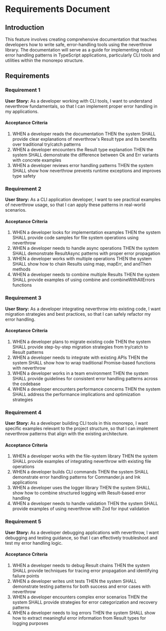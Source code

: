 # Requirements Document

## Introduction

This feature involves creating comprehensive documentation that teaches developers how to write safe, error-handling tools using the neverthrow library. The documentation will serve as a guide for implementing robust error handling patterns in TypeScript applications, particularly CLI tools and utilities within the monorepo structure.

## Requirements

### Requirement 1

**User Story:** As a developer working with CLI tools, I want to understand neverthrow fundamentals, so that I can implement proper error handling in my applications.

#### Acceptance Criteria

1. WHEN a developer reads the documentation THEN the system SHALL provide clear explanations of neverthrow's Result type and its benefits over traditional try/catch patterns
2. WHEN a developer encounters the Result type explanation THEN the system SHALL demonstrate the difference between Ok and Err variants with concrete examples
3. WHEN a developer reviews error handling patterns THEN the system SHALL show how neverthrow prevents runtime exceptions and improves type safety

### Requirement 2

**User Story:** As a CLI application developer, I want to see practical examples of neverthrow usage, so that I can apply these patterns in real-world scenarios.

#### Acceptance Criteria

1. WHEN a developer looks for implementation examples THEN the system SHALL provide code samples for file system operations using neverthrow
2. WHEN a developer needs to handle async operations THEN the system SHALL demonstrate ResultAsync patterns with proper error propagation
3. WHEN a developer works with multiple operations THEN the system SHALL show how to chain Results using map, mapErr, and andThen methods
4. WHEN a developer needs to combine multiple Results THEN the system SHALL provide examples of using combine and combineWithAllErrors functions

### Requirement 3

**User Story:** As a developer integrating neverthrow into existing code, I want migration strategies and best practices, so that I can safely refactor my error handling.

#### Acceptance Criteria

1. WHEN a developer plans to migrate existing code THEN the system SHALL provide step-by-step migration strategies from try/catch to Result patterns
2. WHEN a developer needs to integrate with existing APIs THEN the system SHALL show how to wrap traditional Promise-based functions with neverthrow
3. WHEN a developer works in a team environment THEN the system SHALL provide guidelines for consistent error handling patterns across the codebase
4. WHEN a developer encounters performance concerns THEN the system SHALL address the performance implications and optimization strategies

### Requirement 4

**User Story:** As a developer building CLI tools in this monorepo, I want specific examples relevant to the project structure, so that I can implement neverthrow patterns that align with the existing architecture.

#### Acceptance Criteria

1. WHEN a developer works with the file-system library THEN the system SHALL provide examples of integrating neverthrow with existing file operations
2. WHEN a developer builds CLI commands THEN the system SHALL demonstrate error handling patterns for Commander.js and Ink applications
3. WHEN a developer uses the logger library THEN the system SHALL show how to combine structured logging with Result-based error handling
4. WHEN a developer needs to handle validation THEN the system SHALL provide examples of using neverthrow with Zod for input validation

### Requirement 5

**User Story:** As a developer debugging applications with neverthrow, I want debugging and testing guidance, so that I can effectively troubleshoot and test my error handling logic.

#### Acceptance Criteria

1. WHEN a developer needs to debug Result chains THEN the system SHALL provide techniques for tracing error propagation and identifying failure points
2. WHEN a developer writes unit tests THEN the system SHALL demonstrate testing patterns for both success and error cases with neverthrow
3. WHEN a developer encounters complex error scenarios THEN the system SHALL provide strategies for error categorization and recovery patterns
4. WHEN a developer needs to log errors THEN the system SHALL show how to extract meaningful error information from Result types for logging purposes